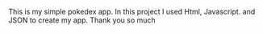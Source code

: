 This is my simple pokedex app.  In this project I used Html, Javascript. and JSON to create my app.  Thank you so much
